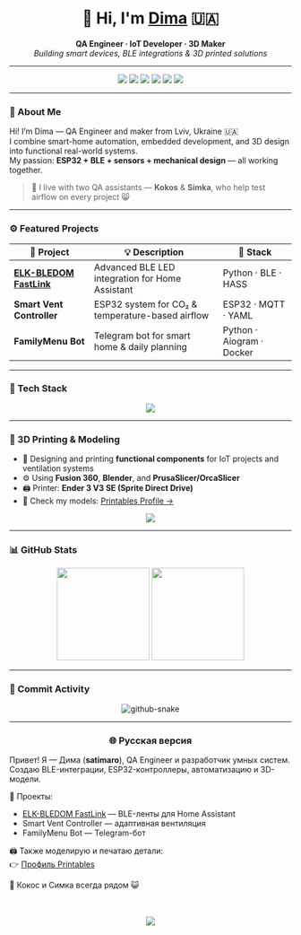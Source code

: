 <!--
🔥 satimaro profile v4 — IoT + 3D printing + adaptive theme + animation
-->

<h1 align="center">👋 Hi, I'm <a href="https://github.com/satimaro">Dima</a> 🇺🇦</h1>

<p align="center">
  <b>QA Engineer · IoT Developer · 3D Maker</b><br>
  <i>Building smart devices, BLE integrations & 3D printed solutions</i>
</p>

---

<p align="center">
  <a href="https://t.me/satimaro"><img src="https://img.shields.io/badge/Telegram-@satimaro-blue?logo=telegram&style=for-the-badge"/></a>
  <img src="https://img.shields.io/badge/Python-3.11-3670A0?logo=python&logoColor=ffdd54&style=for-the-badge"/>
  <img src="https://img.shields.io/badge/ESP32-IoT-black?logo=espressif&style=for-the-badge"/>
  <img src="https://img.shields.io/badge/Home%20Assistant-Automation-41BDF5?logo=homeassistant&style=for-the-badge"/>
  <img src="https://img.shields.io/badge/3D%20Printing-FDM-orange?logo=3dprinting&style=for-the-badge"/>
  <img src="https://img.shields.io/badge/Linux-Dev%20Tools-gray?logo=linux&style=for-the-badge"/>
</p>

---

### 🧠 About Me
Hi! I’m Dima — QA Engineer and maker from Lviv, Ukraine 🇺🇦  
I combine smart-home automation, embedded development, and 3D design into functional real-world systems.  
My passion: **ESP32 + BLE + sensors + mechanical design** — all working together.

> 🐾 I live with two QA assistants — **Kokos** & **Simka**, who help test airflow on every project 😸  

---

### ⚙️ Featured Projects
| 🔗 Project | 💡 Description | 🧩 Stack |
|------------|----------------|----------|
| [**ELK-BLEDOM FastLink**](https://github.com/satimaro/elkbledom_fastlink) | Advanced BLE LED integration for Home Assistant | Python · BLE · HASS |
| **Smart Vent Controller** | ESP32 system for CO₂ & temperature-based airflow | ESP32 · MQTT · YAML |
| **FamilyMenu Bot** | Telegram bot for smart home & daily planning | Python · Aiogram · Docker |

---

### 🧰 Tech Stack
<p align="center">
  <picture>
    <source media="(prefers-color-scheme:dark)" srcset="https://skillicons.dev/icons?i=python,arduino,docker,linux,git,github,raspberrypi,blender,fusion360,solidworks,vscode&theme=dark">
    <source media="(prefers-color-scheme:light)" srcset="https://skillicons.dev/icons?i=python,arduino,docker,linux,git,github,raspberrypi,blender,fusion360,solidworks,vscode">
    <img src="https://skillicons.dev/icons?i=python,arduino,docker,linux,git,github,raspberrypi,blender,fusion360,solidworks,vscode"/>
  </picture>
</p>

---

### 🧩 3D Printing & Modeling
- 🧱 Designing and printing **functional components** for IoT projects and ventilation systems  
- ⚙️ Using **Fusion 360**, **Blender**, and **PrusaSlicer/OrcaSlicer**  
- 🖨️ Printer: **Ender 3 V3 SE (Sprite Direct Drive)**  
- 📂 Check my models: [Printables Profile →](https://www.printables.com/@satismario_2572444)

<p align="center">
  <a href="https://www.printables.com/@satismario_2572444">
    <img src="https://img.shields.io/badge/Printables-%40satismario_2572444-orange?logo=printables&style=for-the-badge" />
  </a>
</p>

---

### 📊 GitHub Stats
<p align="center">
  <picture>
    <source media="(prefers-color-scheme:dark)" srcset="https://github-readme-stats.vercel.app/api?username=satimaro&show_icons=true&theme=tokyonight&hide_border=true&rank_icon=github&bg_color=00000000">
    <source media="(prefers-color-scheme:light)" srcset="https://github-readme-stats.vercel.app/api?username=satimaro&show_icons=true&theme=default&hide_border=true&rank_icon=github&bg_color=00000000">
    <img height="165" src="https://github-readme-stats.vercel.app/api?username=satimaro&show_icons=true&theme=tokyonight&hide_border=true"/>
  </picture>

  <picture>
    <source media="(prefers-color-scheme:dark)" srcset="https://github-readme-streak-stats.herokuapp.com/?user=satimaro&theme=tokyonight&hide_border=true&background=00000000">
    <source media="(prefers-color-scheme:light)" srcset="https://github-readme-streak-stats.herokuapp.com/?user=satimaro&theme=default&hide_border=true&background=00000000">
    <img height="165" src="https://github-readme-streak-stats.herokuapp.com/?user=satimaro&theme=tokyonight&hide_border=true"/>
  </picture>
</p>

---

### 🐍 Commit Activity
<p align="center">
  <picture>
    <source media="(prefers-color-scheme:dark)" srcset="https://raw.githubusercontent.com/satimaro/satimaro/output/github-contribution-grid-snake-dark.svg">
    <source media="(prefers-color-scheme:light)" srcset="https://raw.githubusercontent.com/satimaro/satimaro/output/github-contribution-grid-snake.svg">
    <img alt="github-snake" src="https://raw.githubusercontent.com/satimaro/satimaro/output/github-contribution-grid-snake-dark.svg"/>
  </picture>
</p>

---

<h3 align="center">🌐 Русская версия</h3>

Привет! Я — Дима (<b>satimaro</b>), QA Engineer и разработчик умных систем.  
Создаю BLE-интеграции, ESP32-контроллеры, автоматизацию и 3D-модели.  

🚀 Проекты:
- [ELK-BLEDOM FastLink](https://github.com/satimaro/elkbledom_fastlink) — BLE-ленты для Home Assistant  
- Smart Vent Controller — адаптивная вентиляция  
- FamilyMenu Bot — Telegram-бот  

🖨️ Также моделирую и печатаю детали:  
👉 [Профиль Printables](https://www.printables.com/@satismario_2572444)  

🐾 Кокос и Симка всегда рядом 😺  
<br><br>

<p align="center">
  <img src="https://komarev.com/ghpvc/?username=satimaro&color=blue&style=for-the-badge&label=Profile+Views"/>
</p>
